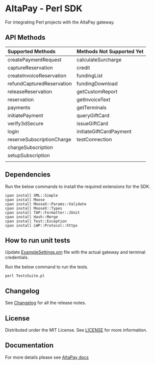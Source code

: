 # AltaPay - Perl SDK

For integrating Perl projects with the AltaPay gateway.

## API Methods

| Supported Methods         | Methods Not Supported Yet |
|:--------------------------|---------------------------|
| createPaymentRequest      | calculateSurcharge        |
| captureReservation        | credit                    |
| createInvoiceReservation  | fundingList               |
| refundCapturedReservation | fundingDownload           |
| releaseReservation        | getCustomReport           |
| reservation               | getInvoiceText            |
| payments                  | getTerminals              |
| initiatePayment           | queryGiftCard             |
| verify3dSecure            | issueGiftCard             |
| login                     | initiateGiftCardPayment   |
| reserveSubscriptionCharge | testConnection            |
| chargeSubscription        |                           |
| setupSubscription         |                           |
|                           |                           |

## Dependencies

Run the below commands to install the required extensions for the SDK.

    cpan install XML::Simple
    cpan install Moose
    cpan install MooseX::Params::Validate
    cpan install MooseX::Types
    cpan install TAP::Formatter::JUnit
    cpan install Hash::Merge
    cpan install Test::Exception
    cpan install LWP::Protocol::https


## How to run unit tests

Update [ExampleSettings.pm](ExampleSettings.pm) file with the actual gateway and terminal credentials.

Run the below command to run the tests.

    perl TestsSuite.pl

## Changelog

See [Changelog](CHANGELOG.md) for all the release notes.

## License

Distributed under the MIT License. See [LICENSE](LICENSE) for more information.

## Documentation

For more details please see [AltaPay docs](https://documentation.altapay.com/)
